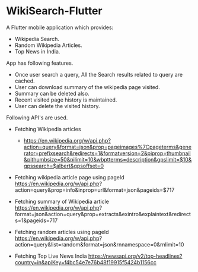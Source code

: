 # WikiSearch-Flutter

A Flutter mobile application which provides:
  *  Wikipedia Search.
  *  Random Wikipedia Articles.
  *  Top News in India.

App has following features.
  * Once user search a query, All the Search results related to query are cached.
  * User can download summary of the wikipedia page visited.
  * Summary can be deleted also.
  * Recent visited page history is maintained.
  * User can delete the visited history.

Following API's are used.
  * Fetching Wikipedia articles
      * https://en.wikipedia.org/w/api.php?action=query&format=json&prop=pageimages%7Cpageterms&generator=prefixsearch&redirects=1&formatversion=2&piprop=thumbnail&pithumbsize=50&pilimit=10&wbptterms=description&gpslimit=$10&gpssearch=$albert&gpsoffset=0
      
  * Fetching wikipedia article page using pageId
      https://en.wikipedia.org/w/api.php?
      action=query&prop=info&inprop=url&format=json&pageids=$717
      
  * Fetching summary of Wikipedia article 
      https://en.wikipedia.org/w/api.php?
      format=json&action=query&prop=extracts&exintro&explaintext&redirects=1&pageids=717
     
  * Fetching random articles using pageId
      https://en.wikipedia.org/w/api.php?
      action=query&list=random&format=json&rnnamespace=0&rnlimit=10
      
  * Fetching Top Live News India
      https://newsapi.org/v2/top-headlines?country=in&apiKey=f4bc54e7e76b48f19915f5424b1156cc
